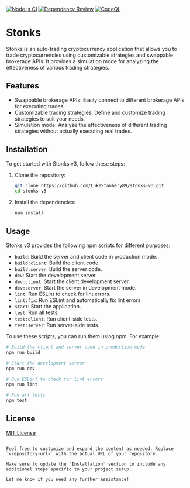 [![Node.js CI](https://github.com/LukeStanbery89/stonks-v3/actions/workflows/node.js.yml/badge.svg)](https://github.com/LukeStanbery89/stonks-v3/actions/workflows/node.js.yml)
[![Dependency Review](https://github.com/LukeStanbery89/stonks-v3/actions/workflows/dependency-review.yml/badge.svg)](https://github.com/LukeStanbery89/stonks-v3/actions/workflows/dependency-review.yml)
[![CodeQL](https://github.com/LukeStanbery89/stonks-v3/actions/workflows/codeql.yml/badge.svg)](https://github.com/LukeStanbery89/stonks-v3/actions/workflows/codeql.yml)

# Stonks

Stonks is an auto-trading cryptocurrency application that allows you to trade cryptocurrencies using customizable strategies and swappable brokerage APIs. It provides a simulation mode for analyzing the effectiveness of various trading strategies.

## Features

- Swappable brokerage APIs: Easily connect to different brokerage APIs for executing trades.
- Customizable trading strategies: Define and customize trading strategies to suit your needs.
- Simulation mode: Analyze the effectiveness of different trading strategies without actually executing real trades.

## Installation

To get started with Stonks v3, follow these steps:

1. Clone the repository:

   ```bash
   git clone https://github.com/LukeStanbery89/stonks-v3.git
   cd stonks-v3
   ```

2. Install the dependencies:

   ```bash
   npm install
   ```

## Usage

Stonks v3 provides the following npm scripts for different purposes:

- `build`: Build the server and client code in production mode.
- `build:client`: Build the client code.
- `build:server`: Build the server code.
- `dev`: Start the development server.
- `dev:client`: Start the client development server.
- `dev:server`: Start the server in development mode.
- `lint`: Run ESLint to check for lint errors.
- `lint:fix`: Run ESLint and automatically fix lint errors.
- `start`: Start the application.
- `test`: Run all tests.
- `test:client`: Run client-side tests.
- `test:server`: Run server-side tests.

To use these scripts, you can run them using npm. For example:

```bash
# Build the client and server code in production mode
npm run build

# Start the development server
npm run dev

# Run ESLint to check for lint errors
npm run lint

# Run all tests
npm test
``````

## License

[MIT License](LICENSE)
```

Feel free to customize and expand the content as needed. Replace `<repository-url>` with the actual URL of your repository.

Make sure to update the `Installation` section to include any additional steps specific to your project setup.

Let me know if you need any further assistance!
